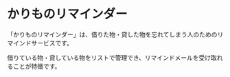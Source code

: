 # かりものリマインダー

「かりものリマインダー」は、借りた物・貸した物を忘れてしまう人のためのリマインドサービスです。

借りている物・貸している物をリストで管理でき、リマインドメールを受け取れることが特徴です。
